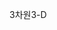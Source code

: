 <span data-ttu-id="e790a-101">3차원</span><span class="sxs-lookup"><span data-stu-id="e790a-101">3-D</span></span>
